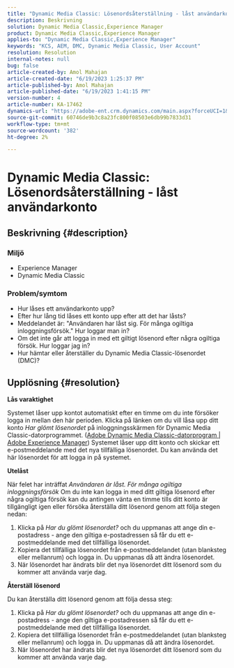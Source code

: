 ```yaml
---
title: "Dynamic Media Classic: Lösenordsåterställning - låst användarkonto"
description: Beskrivning
solution: Dynamic Media Classic,Experience Manager
product: Dynamic Media Classic,Experience Manager
applies-to: "Dynamic Media Classic,Experience Manager"
keywords: "KCS, AEM, DMC, Dynamic Media Classic, User Account"
resolution: Resolution
internal-notes: null
bug: false
article-created-by: Amol Mahajan
article-created-date: "6/19/2023 1:25:37 PM"
article-published-by: Amol Mahajan
article-published-date: "6/19/2023 1:41:15 PM"
version-number: 4
article-number: KA-17462
dynamics-url: "https://adobe-ent.crm.dynamics.com/main.aspx?forceUCI=1&pagetype=entityrecord&etn=knowledgearticle&id=f22389c5-a40e-ee11-8f6d-6045bd006b25"
source-git-commit: 60746de9b3c8a23fc800f08503e6db99b7833d31
workflow-type: tm+mt
source-wordcount: '382'
ht-degree: 2%

---
```


# Dynamic Media Classic: Lösenordsåterställning - låst användarkonto

## Beskrivning {#description}


### <b>Miljö</b>

- Experience Manager
- Dynamic Media Classic




### <b>Problem/symtom</b>

- Hur låses ett användarkonto upp?
- Efter hur lång tid låses ett konto upp efter att det har låsts?
- Meddelandet är: &quot;Användaren har låst sig. För många ogiltiga inloggningsförsök.&quot; Hur loggar man in?
- Om det inte går att logga in med ett giltigt lösenord efter några ogiltiga försök. Hur loggar jag in?
- Hur hämtar eller återställer du Dynamic Media Classic-lösenordet (DMC)?



## Upplösning {#resolution}


<b>Lås varaktighet</b>

Systemet låser upp kontot automatiskt efter en timme om du inte försöker logga in mellan den här perioden. Klicka på länken om du vill låsa upp ditt konto *Har glömt lösenordet* på inloggningsskärmen för Dynamic Media Classic-datorprogrammet. ([Adobe Dynamic Media Classic-datorprogram | Adobe Experience Manager](https://experienceleague.adobe.com/docs/dynamic-media-classic/using/new-ui-2020.html?lang=en)) Systemet låser upp ditt konto och skickar ett e-postmeddelande med det nya tillfälliga lösenordet. Du kan använda det här lösenordet för att logga in på systemet.



<b>Utelåst</b>

När felet har inträffat *Användaren är låst. För många ogiltiga inloggningsförsök* Om du inte kan logga in med ditt giltiga lösenord efter några ogiltiga försök kan du antingen vänta en timme tills ditt konto är tillgängligt igen eller försöka återställa ditt lösenord genom att följa stegen nedan:

1. Klicka på *Har du glömt lösenordet?* och du uppmanas att ange din e-postadress - ange den giltiga e-postadressen så får du ett e-postmeddelande med det tillfälliga lösenordet.
2. Kopiera det tillfälliga lösenordet från e-postmeddelandet (utan blanksteg eller mellanrum) och logga in. Du uppmanas då att ändra lösenordet.
3. När lösenordet har ändrats blir det nya lösenordet ditt lösenord som du kommer att använda varje dag.


<b>Återställ lösenord</b>

Du kan återställa ditt lösenord genom att följa dessa steg:

1. Klicka på *Har du glömt lösenordet?* och du uppmanas att ange din e-postadress - ange den giltiga e-postadressen så får du ett e-postmeddelande med det tillfälliga lösenordet.
2. Kopiera det tillfälliga lösenordet från e-postmeddelandet (utan blanksteg eller mellanrum) och logga in. Du uppmanas då att ändra lösenordet.
3. När lösenordet har ändrats blir det nya lösenordet ditt lösenord som du kommer att använda varje dag.

